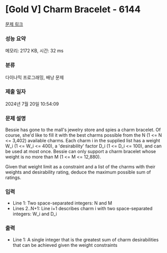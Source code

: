 # [Gold V] Charm Bracelet - 6144 

[문제 링크](https://www.acmicpc.net/problem/6144) 

### 성능 요약

메모리: 2172 KB, 시간: 32 ms

### 분류

다이나믹 프로그래밍, 배낭 문제

### 제출 일자

2024년 7월 20일 10:54:09

### 문제 설명

<p>Bessie has gone to the mall's jewelry store and spies a charm bracelet. Of course, she'd like to fill it with the best charms possible from the N (1 <= N <= 3,402) available charms. Each charm i in the supplied list has a weight W_i (1 <= W_i <= 400), a 'desirability' factor D_i (1 <= D_i <= 100), and can be used at most once.  Bessie can only support a charm bracelet whose weight is no more than M (1 <= M <= 12,880).</p>

<p>Given that weight limit as a constraint and a list of the charms with their weights and desirability rating, deduce the maximum possible sum of ratings.</p>

### 입력 

 <ul>
	<li>Line 1: Two space-separated integers: N and M</li>
	<li>Lines 2..N+1: Line i+1 describes charm i with two space-separated integers: W_i and D_i</li>
</ul>

<p> </p>

### 출력 

 <ul>
	<li>Line 1: A single integer that is the greatest sum of charm desirabilities that can be achieved given the weight constraints</li>
</ul>

<p> </p>


